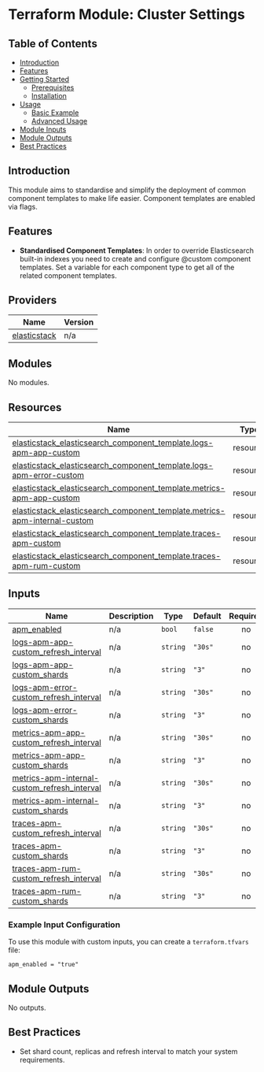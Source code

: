 # Terraform Module: Cluster Settings

## Table of Contents

- [Introduction](#introduction)
- [Features](#features)
- [Getting Started](#getting-started)
  - [Prerequisites](#prerequisites)
  - [Installation](#installation)
- [Usage](#usage)
  - [Basic Example](#basic-example)
  - [Advanced Usage](#advanced-usage)
- [Module Inputs](#module-inputs)
- [Module Outputs](#module-outputs)
- [Best Practices](#best-practices)

## Introduction

This module aims to standardise and simplify the deployment of common component templates to make life easier.
Component templates are enabled via flags.

## Features

- **Standardised Component Templates**: In order to override Elasticsearch built-in indexes you need to create and configure @custom component templates. Set a variable for each component type to get all of the related component templates.

## Providers

| Name | Version |
|------|---------|
| <a name="provider_elasticstack"></a> [elasticstack](#provider\_elasticstack) | n/a |

## Modules

No modules.

## Resources

| Name | Type |
|------|------|
| [elasticstack_elasticsearch_component_template.logs-apm-app-custom](https://registry.terraform.io/providers/elastic/elasticstack/latest/docs/resources/elasticsearch_component_template) | resource |
| [elasticstack_elasticsearch_component_template.logs-apm-error-custom](https://registry.terraform.io/providers/elastic/elasticstack/latest/docs/resources/elasticsearch_component_template) | resource |
| [elasticstack_elasticsearch_component_template.metrics-apm-app-custom](https://registry.terraform.io/providers/elastic/elasticstack/latest/docs/resources/elasticsearch_component_template) | resource |
| [elasticstack_elasticsearch_component_template.metrics-apm-internal-custom](https://registry.terraform.io/providers/elastic/elasticstack/latest/docs/resources/elasticsearch_component_template) | resource |
| [elasticstack_elasticsearch_component_template.traces-apm-custom](https://registry.terraform.io/providers/elastic/elasticstack/latest/docs/resources/elasticsearch_component_template) | resource |
| [elasticstack_elasticsearch_component_template.traces-apm-rum-custom](https://registry.terraform.io/providers/elastic/elasticstack/latest/docs/resources/elasticsearch_component_template) | resource |

## Inputs

| Name | Description | Type | Default | Required |
|------|-------------|------|---------|:--------:|
| <a name="input_apm_enabled"></a> [apm\_enabled](#input\_apm\_enabled) | n/a | `bool` | `false` | no |
| <a name="input_logs-apm-app-custom_refresh_interval"></a> [logs-apm-app-custom\_refresh\_interval](#input\_logs-apm-app-custom\_refresh\_interval) | n/a | `string` | `"30s"` | no |
| <a name="input_logs-apm-app-custom_shards"></a> [logs-apm-app-custom\_shards](#input\_logs-apm-app-custom\_shards) | n/a | `string` | `"3"` | no |
| <a name="input_logs-apm-error-custom_refresh_interval"></a> [logs-apm-error-custom\_refresh\_interval](#input\_logs-apm-error-custom\_refresh\_interval) | n/a | `string` | `"30s"` | no |
| <a name="input_logs-apm-error-custom_shards"></a> [logs-apm-error-custom\_shards](#input\_logs-apm-error-custom\_shards) | n/a | `string` | `"3"` | no |
| <a name="input_metrics-apm-app-custom_refresh_interval"></a> [metrics-apm-app-custom\_refresh\_interval](#input\_metrics-apm-app-custom\_refresh\_interval) | n/a | `string` | `"30s"` | no |
| <a name="input_metrics-apm-app-custom_shards"></a> [metrics-apm-app-custom\_shards](#input\_metrics-apm-app-custom\_shards) | n/a | `string` | `"3"` | no |
| <a name="input_metrics-apm-internal-custom_refresh_interval"></a> [metrics-apm-internal-custom\_refresh\_interval](#input\_metrics-apm-internal-custom\_refresh\_interval) | n/a | `string` | `"30s"` | no |
| <a name="input_metrics-apm-internal-custom_shards"></a> [metrics-apm-internal-custom\_shards](#input\_metrics-apm-internal-custom\_shards) | n/a | `string` | `"3"` | no |
| <a name="input_traces-apm-custom_refresh_interval"></a> [traces-apm-custom\_refresh\_interval](#input\_traces-apm-custom\_refresh\_interval) | n/a | `string` | `"30s"` | no |
| <a name="input_traces-apm-custom_shards"></a> [traces-apm-custom\_shards](#input\_traces-apm-custom\_shards) | n/a | `string` | `"3"` | no |
| <a name="input_traces-apm-rum-custom_refresh_interval"></a> [traces-apm-rum-custom\_refresh\_interval](#input\_traces-apm-rum-custom\_refresh\_interval) | n/a | `string` | `"30s"` | no |
| <a name="input_traces-apm-rum-custom_shards"></a> [traces-apm-rum-custom\_shards](#input\_traces-apm-rum-custom\_shards) | n/a | `string` | `"3"` | no |


### Example Input Configuration

To use this module with custom inputs, you can create a `terraform.tfvars` file:

```hcl
apm_enabled = "true"
```

## Module Outputs

No outputs.

## Best Practices

- Set shard count, replicas and refresh interval to match your system requirements.